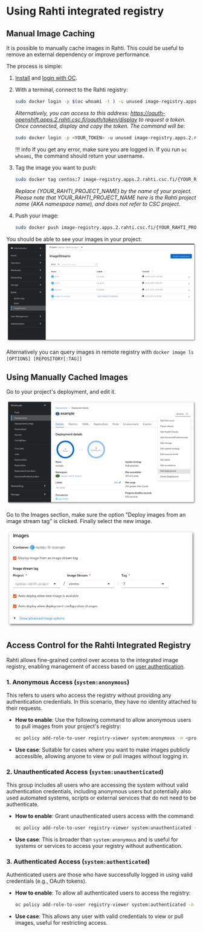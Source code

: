 # Using Rahti integrated registry

## Manual Image Caching

It is possible to manually cache images in Rahti. This could be useful to remove
an external dependency or improve performance.

The process is simple:

1. [Install](../usage/cli.md#the-command-line-tools-page-in-the-rahti-web-ui) and [login with OC](../usage/cli.md#the-command-line-tools-page-in-the-rahti-web-ui).

1. With a terminal, connect to the Rahti registry:
    ```sh
    sudo docker login -p $(oc whoami -t ) -u unused image-registry.apps.2.rahti.csc.fi
    ```

    _Alternatively, you can access to this address: <https://oauth-openshift.apps.2.rahti.csc.fi/oauth/token/display> to request
    a token. Once connected, display and copy the token. The command will be:_

    ```sh
    sudo docker login -p <YOUR_TOKEN> -u unused image-registry.apps.2.rahti.csc.fi
    ```

    !!! info
        If you get any error, make sure you are logged in. If you run `oc whoami`, the command should return your username.

2. Tag the image you want to push:
   ```sh
   sudo docker tag centos:7 image-registry.apps.2.rahti.csc.fi/{YOUR_RAHTI_PROJECT_NAME}/centos:<tag>
   ```
   _Replace {YOUR_RAHTI_PROJECT_NAME} by the name of your project._
   _Please note that YOUR_RAHTI_PROJECT_NAME here is the Rahti project name (AKA namespace name), and does not refer to CSC project._

4. Push your image:
   ```sh
   sudo docker push image-registry.apps.2.rahti.csc.fi/{YOUR_RAHTI_PROJECT_NAME}/centos:<tag>
   ```

You should be able to see your images in your project:
![Image Streams](../../img/image_streams_rahti4.png)

Alternatively you can query images in remote registry with `docker image ls [OPTIONS] [REPOSITORY[:TAG]]`

## Using Manually Cached Images

Go to your project's deployment, and edit it.

![Edit deployment](../../img/edit_deployment.png)

Go to the Images section, make sure the option "Deploy images from an image stream tag" is clicked.
Finally select the new image.

![Use cached image](../../img/use_cached_image.png)

## Access Control for the Rahti Integrated Registry

Rahti allows fine-grained control over access to the integrated image registry, enabling management of access based on [user authentication](https://docs.openshift.com/container-platform/4.15/authentication/understanding-authentication.html).

### 1. **Anonymous Access** (`system:anonymous`)

This refers to users who access the registry without providing any authentication credentials. In this scenario, they have no identity attached to their requests.

- **How to enable**: Use the following command to allow anonymous users to pull images from your project's registry:
  ```bash
  oc policy add-role-to-user registry-viewer system:anonymous -n <project>
  ```
- **Use case**: Suitable for cases where you want to make images publicly accessible, allowing anyone to view or pull images without logging in.

### 2. **Unauthenticated Access** (`system:unauthenticated`)

This group includes all users who are accessing the system without valid authentication credentials, including anonymous users but potentially also used automated systems, scripts or external services  that do not need to be authenticate.

- **How to enable**: Grant unauthenticated users access with the command:
  ```bash
  oc policy add-role-to-user registry-viewer system:unauthenticated -n <project>
  ```
- **Use case**: This is broader than `system:anonymous` and is useful for systems or services to access your registry without authentication.

### 3. **Authenticated Access** (`system:authenticated`)

Authenticated users are those who have successfully logged in using valid credentials (e.g., OAuth tokens).

- **How to enable**: To allow all authenticated users to access the registry:
  ```bash
  oc policy add-role-to-user registry-viewer system:authenticated -n <project>
  ```
- **Use case**: This allows any user with valid credentials to view or pull images, useful for restricting access.

